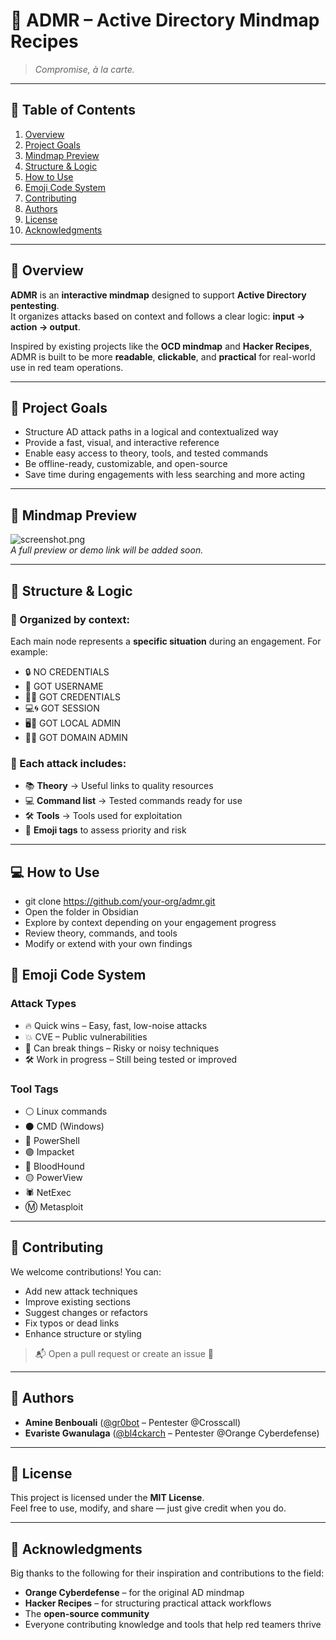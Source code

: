 # 🧠 ADMR – Active Directory Mindmap Recipes  
> *Compromise, à la carte.*

---

## 📌 Table of Contents  
1. [Overview](#overview)  
2. [Project Goals](#project-goals)  
3. [Mindmap Preview](#mindmap-preview)  
4. [Structure & Logic](#structure--logic)  
5. [How to Use](#how-to-use)  
6. [Emoji Code System](#emoji-code-system)  
7. [Contributing](#contributing)  
8. [Authors](#authors)  
9. [License](#license)  
10. [Acknowledgments](#acknowledgments)

---

## 🧾 Overview  
**ADMR** is an **interactive mindmap** designed to support **Active Directory pentesting**.  
It organizes attacks based on context and follows a clear logic: **input → action → output**.

Inspired by existing projects like the **OCD mindmap** and **Hacker Recipes**, ADMR is built to be more **readable**, **clickable**, and **practical** for real-world use in red team operations.

---

## 🎯 Project Goals  
- Structure AD attack paths in a logical and contextualized way  
- Provide a fast, visual, and interactive reference  
- Enable easy access to theory, tools, and tested commands  
- Be offline-ready, customizable, and open-source  
- Save time during engagements with less searching and more acting

---

## 🧩 Mindmap Preview  
![screenshot.png](./screenshot.png)  
*A full preview or demo link will be added soon.*

---

## 🧱 Structure & Logic  

### 🔹 Organized by context:  
Each main node represents a **specific situation** during an engagement. For example:  
- 🔒 NO CREDENTIALS  
- 👤 GOT USERNAME  
- 🔑✅ GOT CREDENTIALS  
- 💻🌀 GOT SESSION  
- 🖥️👑 GOT LOCAL ADMIN  
- 👑🏰 GOT DOMAIN ADMIN  

### 🔹 Each attack includes:  
- 📚 **Theory** → Useful links to quality resources  
- 💻 **Command list** → Tested commands ready for use  
- 🛠 **Tools** → Tools used for exploitation  
- 🔖 **Emoji tags** to assess priority and risk

---

## 💻 How to Use  
- git clone https://github.com/your-org/admr.git
- Open the folder in Obsidian
- Explore by context depending on your engagement progress
- Review theory, commands, and tools
- Modify or extend with your own findings

## 🔖 Emoji Code System
### Attack Types
- 🔥 Quick wins – Easy, fast, low-noise attacks
- 💥 CVE – Public vulnerabilities
- 🚨 Can break things – Risky or noisy techniques
- 🛠️ Work in progress – Still being tested or improved

### Tool Tags
- ⚪ Linux commands
- ⚫ CMD (Windows)
- 🔵 PowerShell
- 🟣 Impacket
- 🔴 BloodHound
- 🟡 PowerView
- 🕷️ NetExec
- Ⓜ️ Metasploit

---

## 🤝 Contributing

We welcome contributions! You can:

- Add new attack techniques  
- Improve existing sections  
- Suggest changes or refactors  
- Fix typos or dead links  
- Enhance structure or styling  

> 📬 Open a pull request or create an issue 💬

---

## 👥 Authors

- **Amine Benbouali** ([@gr0bot](https://github.com/...) – Pentester @Crosscall)  
- **Evariste Gwanulaga** ([@bl4ckarch](https://github.com/...) – Pentester @Orange Cyberdefense)

---

## 📄 License

This project is licensed under the **MIT License**.  
Feel free to use, modify, and share — just give credit when you do.

---

## 🙏 Acknowledgments

Big thanks to the following for their inspiration and contributions to the field:

- **Orange Cyberdefense** – for the original AD mindmap  
- **Hacker Recipes** – for structuring practical attack workflows  
- The **open-source community**  
- Everyone contributing knowledge and tools that help red teamers thrive  